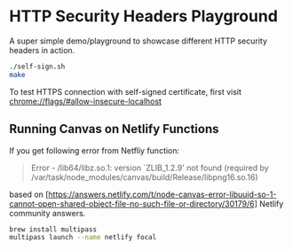 # HTTP Security Headers Playground

A super simple demo/playground to showcase different HTTP security headers in action.

```bash
./self-sign.sh
make
```

To test HTTPS connection with self-signed certificate, first visit <a href="chrome://flags/#allow-insecure-localhost">chrome://flags/#allow-insecure-localhost</a>

## Running Canvas on Netlify Functions
If you get following error from Netfliy function:
>  Error - /lib64/libz.so.1: version `ZLIB_1.2.9' not found (required by /var/task/node_modules/canvas/build/Release/libpng16.so.16)

based on [https://answers.netlify.com/t/node-canvas-error-libuuid-so-1-cannot-open-shared-object-file-no-such-file-or-directory/30179/6] Netlify community answers. 

```bash
brew install multipass
multipass launch --name netlify focal

```
